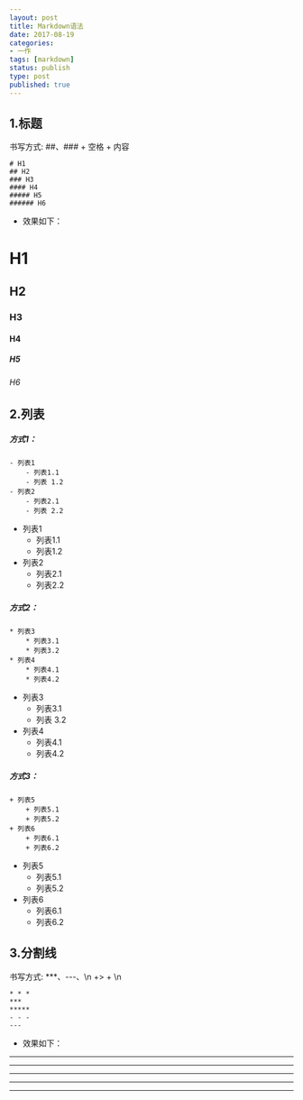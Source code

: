 ```yaml
---
layout: post
title: Markdown语法
date: 2017-08-19
categories:
- 一作
tags: [markdown]
status: publish
type: post
published: true
---
```


## 1.标题

书写方式: ##、### + 空格 + 内容

```
# H1
## H2
### H3
#### H4
##### H5
###### H6
```

* 效果如下：
# H1
## H2
### H3
#### H4
##### H5
###### H6

## 2.列表

##### 方式1：
```
- 列表1
	- 列表1.1
	- 列表 1.2
- 列表2
	- 列表2.1
	- 列表 2.2
```

- 列表1
	- 列表1.1
	- 列表1.2
- 列表2
	- 列表2.1
	- 列表2.2

##### 方式2：
```
* 列表3
	* 列表3.1
	* 列表3.2
* 列表4
	* 列表4.1
	* 列表4.2
```

* 列表3
	* 列表3.1
	* 列表 3.2
* 列表4
	* 列表4.1
	* 列表4.2

##### 方式3：
```
+ 列表5
	+ 列表5.1
	+ 列表5.2
+ 列表6
	+ 列表6.1
	+ 列表6.2
```
+ 列表5
	+ 列表5.1
	+ 列表5.2
+ 列表6
	+ 列表6.1
	+ 列表6.2
	
## 3.分割线

书写方式: ***、---、\n +> + \n

```
* * *
***
*****
- - -
---
```

* 效果如下：
* * *
***
*****
- - -
---